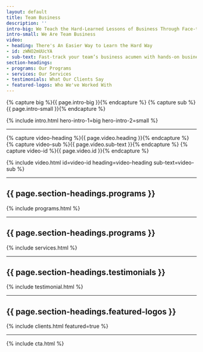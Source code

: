 ```yaml
---
layout: default
title: Team Business
description: ''
intro-big: We Teach the Hard-Learned Lessons of Business Through Face-to-Face Experiences
intro-small: We Are Team Business
video:
- heading: There's An Easier Way to Learn the Hard Way
- id: zWNO2mUUcYA
- sub-text: Fast-track your team’s business acumen with hands-on business training simulations. For anyone from students to executives, Team Business can help turn principles of business operation into habits.
section-headings:
- programs: Our Programs
- services: Our Services
- testimonials: What Our Clients Say
- featured-logos: Who We've Worked With
---
```


<!-- This pulls text from the 'Intro Main' and 'Intro Sub' fields in the left-hand pane -->
{% capture big %}{{ page.intro-big }}{% endcapture %}
{% capture sub %}{{ page.intro-small }}{% endcapture %}

{% include intro.html hero-intro-1=big hero-intro-2=small %}

___

<!-- Homepage Video (you can edit the video ID, heading, and sub-text fields below) -->
{% capture video-heading %}{{ page.video.heading }}{% endcapture %}
{% capture video-sub %}{{ page.video.sub-text }}{% endcapture %}
{% capture video-id %}{{ page.video.id }}{% endcapture %}

{% include video.html id=video-id heading=video-heading sub-text=video-sub %}

___

## {{ page.section-headings.programs  }}
<!-- Add, delete, or edit these in 'Data/programs.yml' -->
{% include programs.html %}

___

## {{ page.section-headings.programs  }}
<!-- Add, delete, or edit these in 'Data/services.yml' -->
{% include services.html %}

___

## {{ page.section-headings.testimonials  }}
<!-- Add, delete, or edit these in 'Clients' -->
{% include testimonial.html %}

___

## {{ page.section-headings.featured-logos  }}
<!-- Add, delete, or edit these in 'Clients' -->
{% include clients.html featured=true %}

___

{% include cta.html %}
